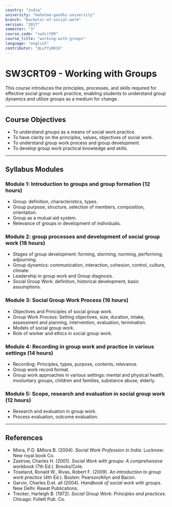 ```yaml
---
country: "india"
university: "mahatma-gandhi-university"
branch: "Bachelor-of-social-work"
version: "2017"
semester: "3"
course_code: "sw3crt09"
course_title: "working-with-groups"
language: "english"
contributor: "@Luffy0016"
---
```

# SW3CRT09 - Working with Groups

This course introduces the principles, processes, and skills required for effective social group work practice, enabling students to understand group dynamics and utilize groups as a medium for change.

---
## Course Objectives

* To understand groups as a means of social work practice.
* To have clarity on the principles, values, objectives of social work.
* To understand group work process and group development.
* To develop group work practical knowledge and skills.

---
## Syllabus Modules

### Module 1: Introduction to groups and group formation (12 hours)
* Group: definition, characteristics, types.
* Group purpose, structure, selection of members, composition, orientation.
* Group as a mutual aid system.
* Relevance of groups in development of individuals.

### Module 2: group processes and development of social group work (18 hours)
* Stages of group development: forming, storming, norming, performing, adjourning.
* Group dynamics: communication, interaction, cohesion, control, culture, climate.
* Leadership in group work and Group diagnosis.
* Social Group Work: definition, historical development, basic assumptions.

### Module 3: Social Group Work Process (16 hours)
* Objectives and Principles of social group work.
* Group Work Process: Setting objectives, size, duration, intake, assessment and planning, intervention, evaluation, termination.
* Models of social group work.
* Role of worker and ethics in social group work.

### Module 4: Recording in group work and practice in various settings (14 hours)
* Recording: Principles, types, purpose, contents, relevance.
* Group work record format.
* Group work approaches in various settings: mental and physical health, involuntary groups, children and families, substance abuse, elderly.

### Module 5: Scope, research and evaluation in social group work (12 hours)
* Research and evaluation in group work.
* Process evaluation, outcome evaluation.

---
## References
* Misra, P.D. &Misra B. (2004). *Social Work Profession in India*. Lucknow: New royal book Co.
* Zastrow, Charles H. (2001). *Social Work with groups: A comprehensive workbook* (7th Ed.). Brooks/Cole.
* Toseland, Ronald W., Rivas, Robert F. (2009). *An introduction to group work practice* (4th Ed.). Boston: Pearson/Allyn and Bacon.
* Garvin, Charles D.et. all (2004). *Handbook of social work with groups*. New Delhi: Rawat Publications.
* Trecker, Harleigh B. (1972). *Social Group Work: Principles and practices*. Chicago: Follett Pub. Co.